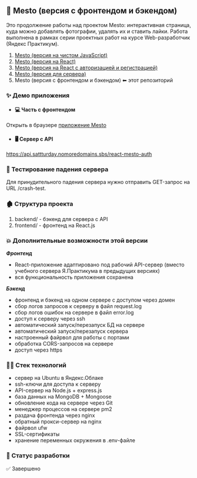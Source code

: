 ## 🧩 Mesto (версия с фронтендом и бэкендом)

Это продолжение работы над проектом Mesto: интерактивная страница, куда можно добавлять фотографии, удалять их и ставить лайки.
Работа выполнена в рамках серии проeктных работ на курсе Web-разработчик (Яндекс Практикум).

1. [Mesto (версия на чистом JavaScript)](https://github.com/Sattturday/mesto)
2. [Mesto (версия на React)](https://github.com/Sattturday/mesto-react)
3. [Mesto (версия на React с авторизацией и регистрацией)](https://github.com/Sattturday/react-mesto-auth)
4. [Mesto (версия для сервера)](https://github.com/Sattturday/express-mesto-gha)
5. Mesto (версия с фронтендом и бэкендом) ⬅ этот репозиторий

### ✨ Демо приложения
- #### 💻 Часть с фронтендом
Открыть в браузере [приложение Mesto](https://sattturday.nomoredomains.sbs)

- #### 🖥 Сервер с API
https://api.sattturday.nomoredomains.sbs/react-mesto-auth <br>

### 🔧 Тестирование падения сервера
Для принудительного падения сервера нужно отправить GET-запрос на URL /crash-test.<br>

### 🏚️ Структура проекта
1. backend/ - бэкенд для сервера с API
2. frontend/ - фронтенд на React.js

### 💥 Дополнительные возможности этой версии
 ***Фронтенд***
  - React-приложение адаптировано под рабочий API-сервер (вместо учебного сервера Я.Практикума в предыдущих версиях)
  - вся функциональность приложения сохранена
    
 ***Бэкенд***
  - фронтенд и бэкенд на одном сервере с доступом через домен
  - сбор логов запросов к серверу в файл request.log
  - сбор логов ошибок на сервере в файл error.log
  - доступ к серверу через ssh
  - автоматический запуск/перезапуск БД на сервере
  - автоматический запуск/перезапуск сервера
  - настроенный файрвол для работы с портами
  - обработка CORS-запросов на сервере
  - доступ через https

### 👩‍💻 Стек технологий
  - сервер на Ubuntu в Яндекс.Облаке
  - ssh-ключи для доступа к серверу
  - API-сервер на Node.js + express.js
  - база данных на MongoDB + Mongoose
  - обновление кода на сервере через Git
  - менеджер процессов на сервере pm2
  - раздача фронтенда через nginx
  - обратный прокси-сервер на nginx
  - файрвол ufw
  - SSL-сертификаты 
  - хранение переменных окружения в .env-файле
    
### 🌟 Статус разработки
✅ Завершено

